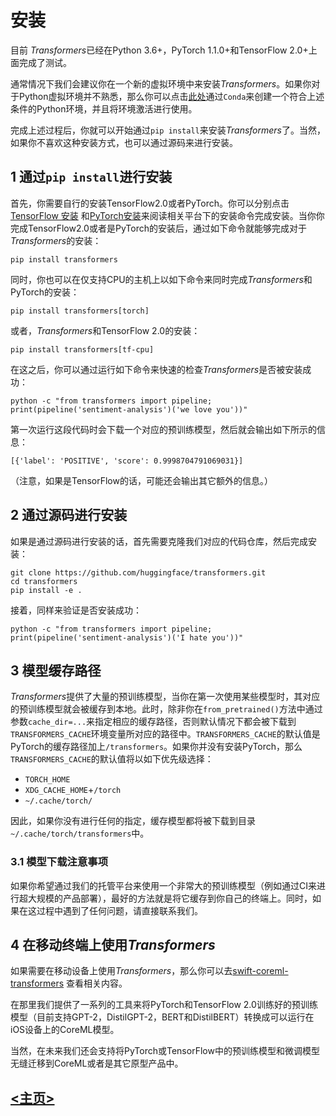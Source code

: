 # 安装

目前 *Transformers*已经在Python 3.6+，PyTorch 1.1.0+和TensorFlow 2.0+上面完成了测试。

通常情况下我们会建议你在一个新的虚拟环境中来安装*Transformers*。如果你对于Python虚拟环境并不熟悉，那么你可以点击[此处](https://mp.weixin.qq.com/s/KOFvW5UpAzqJKchCkfv7JA)通过`Conda`来创建一个符合上述条件的Python环境，并且将环境激活进行使用。

完成上述过程后，你就可以开始通过`pip install`来安装*Transformers*了。当然，如果你不喜欢这种安装方式，也可以通过源码来进行安装。

## <span id = '021'>1 通过`pip install`进行安装</span>

首先，你需要自行的安装TensorFlow2.0或者PyTorch。你可以分别点击[TensorFlow 安装](https://www.tensorflow.org/install/pip#tensorflow-2.0-rc-is-available) 和[PyTorch安装](https://pytorch.org/get-started/locally/#start-locally)来阅读相关平台下的安装命令完成安装。当你你完成TensorFlow2.0或者是PyTorch的安装后，通过如下命令就能够完成对于*Transformers*的安装：

```shell
pip install transformers
```

同时，你也可以在仅支持CPU的主机上以如下命令来同时完成*Transformers*和PyTorch的安装：

```shell
pip install transformers[torch]
```

或者，*Transformers*和TensorFlow 2.0的安装：

```shell
pip install transformers[tf-cpu]
```

在这之后，你可以通过运行如下命令来快速的检查*Transformers*是否被安装成功：

```shell
python -c "from transformers import pipeline; print(pipeline('sentiment-analysis')('we love you'))"
```

第一次运行这段代码时会下载一个对应的预训练模型，然后就会输出如下所示的信息：

```shell
[{'label': 'POSITIVE', 'score': 0.9998704791069031}]
```

（注意，如果是TensorFlow的话，可能还会输出其它额外的信息。）

## <span id = '022'>2 通过源码进行安装</span>

如果是通过源码进行安装的话，首先需要克隆我们对应的代码仓库，然后完成安装：

```shell
git clone https://github.com/huggingface/transformers.git
cd transformers
pip install -e .
```

接着，同样来验证是否安装成功：

```shell
python -c "from transformers import pipeline; print(pipeline('sentiment-analysis')('I hate you'))"
```

## <span id = '023'>3 模型缓存路径</span>

*Transformers*提供了大量的预训练模型，当你在第一次使用某些模型时，其对应的预训练模型就会被缓存到本地。此时，除非你在`from_pretrained()`方法中通过参数`cache_dir=...`来指定相应的缓存路径，否则默认情况下都会被下载到 `TRANSFORMERS_CACHE`环境变量所对应的路径中。`TRANSFORMERS_CACHE`的默认值是PyTorch的缓存路径加上`/transformers`。如果你并没有安装PyTorch，那么`TRANSFORMERS_CACHE`的默认值将以如下优先级选择：

- `TORCH_HOME`
- `XDG_CACHE_HOME`+`/torch`
- `~/.cache/torch/`

因此，如果你没有进行任何的指定，缓存模型都将被下载到目录`~/.cache/torch/transformers`中。

### 3.1 模型下载注意事项

如果你希望通过我们的托管平台来使用一个非常大的预训练模型（例如通过CI来进行超大规模的产品部署），最好的方法就是将它缓存到你自己的终端上。同时，如果在这过程中遇到了任何问题，请直接联系我们。

## <span id = '24'>4 在移动终端上使用*Transformers*</span>

如果需要在移动设备上使用*Transformers*，那么你可以去[swift-coreml-transformers](https://github.com/huggingface/swift-coreml-transformers) 查看相关内容。

在那里我们提供了一系列的工具来将PyTorch和TensorFlow 2.0训练好的预训练模型（目前支持GPT-2，DistilGPT-2，BERT和DistilBERT）转换成可以运行在iOS设备上的CoreML模型。

当然，在未来我们还会支持将PyTorch或TensorFlow中的预训练模型和微调模型无缝迁移到CoreML或者是其它原型产品中。



## [<主页>](README.md)  